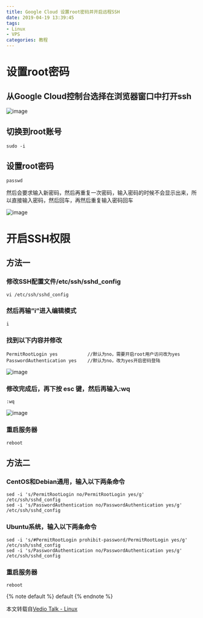 ```yaml
---
title: Google Cloud 设置root密码并开启远程SSH
date: 2019-04-19 13:39:45
tags: 
- Linux
- VPS
categories: 教程
---
```



# 设置root密码
## 从Google Cloud控制台选择在浏览器窗口中打开ssh
![image](https://wx2.sinaimg.cn/large/747944d4ly1g2giwhl2ffj20qh086js1.jpg)

## 切换到root账号
```shell
sudo -i
```
<!-- more -->
## 设置root密码
```shell
passwd
```
然后会要求输入新密码，然后再重复一次密码，输入密码的时候不会显示出来，所以直接输入密码，然后回车，再然后重复输入密码回车

![image](https://wx4.sinaimg.cn/large/747944d4ly1g27wauu6lxj20hk04rt90.jpg)

# 开启SSH权限
## 方法一
### 修改SSH配置文件/etc/ssh/sshd_config
```shell
vi /etc/ssh/sshd_config
```
### 然后再输”i”进入编辑模式
```shell
i
```
### 找到以下内容并修改
```shell
PermitRootLogin yes           //默认为no，需要开启root用户访问改为yes
PasswordAuthentication yes    //默认为no，改为yes开启密码登陆
```
![image](https://wx2.sinaimg.cn/large/747944d4ly1g27wejubuhj2071049wee.jpg)
### 修改完成后，再下按 esc 键，然后再输入:wq
```shell
:wq
```
![image](https://wx3.sinaimg.cn/large/747944d4ly1g27wfgbj5tj207p03gmx2.jpg)
### 重启服务器
```shell
reboot
```

## 方法二
### CentOS和Debian通用，输入以下两条命令
```shell
sed -i 's/PermitRootLogin no/PermitRootLogin yes/g' /etc/ssh/sshd_config
sed -i 's/PasswordAuthentication no/PasswordAuthentication yes/g' /etc/ssh/sshd_config
```
### Ubuntu系统，输入以下两条命令
```shell
sed -i 's/#PermitRootLogin prohibit-password/PermitRootLogin yes/g' /etc/ssh/sshd_config
sed -i 's/PasswordAuthentication no/PasswordAuthentication yes/g' /etc/ssh/sshd_config
```
### 重启服务器
```shell
reboot
```

{% note default %} default {% endnote %}


本文转载自[Vedio Talk - Linux](https://www.vediotalk.com/?p=606)